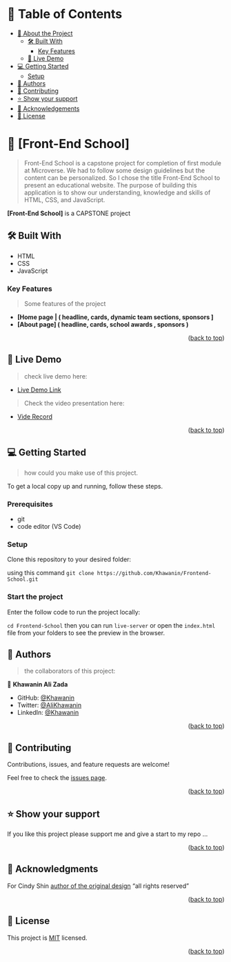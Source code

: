 <!-- TABLE OF CONTENTS -->
# 📗 Table of Contents

- [📖 About the Project](#about-project)
  - [🛠 Built With](#built-with)
    - [Key Features](#key-features)
  - [🚀 Live Demo](#live-demo)
- [💻 Getting Started](#getting-started)
  - [Setup](#setup)
- [👥 Authors](#authors)
- [🤝 Contributing](#contributing)
- [⭐️ Show your support](#support)
- [🙏 Acknowledgements](#acknowledgements)
- [📝 License](#license)

<!-- PROJECT DESCRIPTION -->

# 📖 [Front-End School] <a name="about-project"></a>

> Front-End School is a capstone project for completion of first module at Microverse. We had to follow some design guidelines but the content can be personalized. So I chose the title Front-End School to present an educational website. The purpose of building this application is to show our understanding, knowledge and skills of HTML, CSS, and JavaScript. 

**[Front-End School]** is a CAPSTONE project

## 🛠 Built With <a name="built-with"></a>

- HTML
- CSS
- JavaScript

<!-- Features -->

### Key Features <a name="key-features"></a>

> Some features of the project

- **[Home page | ( headline, cards, dynamic team sections, sponsors ]**
- **[About page] ( headline, cards, school awards , sponsors )**

<p align="right">(<a href="#readme-top">back to top</a>)</p>

<!-- LIVE DEMO -->

## 🚀 Live Demo <a name="live-demo"></a>

> check live demo here: 

- [Live Demo Link]()

> Check the video presentation here:

- [Vide Record]()

<p align="right">(<a href="#readme-top">back to top</a>)</p>

<!-- GETTING STARTED -->

## 💻 Getting Started <a name="getting-started"></a>

>  how could you make use of this project.

To get a local copy up and running, follow these steps.

### Prerequisites

- git
- code editor (VS Code)

### Setup

Clone this repository to your desired folder:

using this command  `git clone https://github.com/Khawanin/Frontend-School.git`

### Start the project

Enter the follow code to run the project locally:

`cd Frontend-School` then you can run `live-server` or open the `index.html` file from your folders to see the preview in the browser.

<!-- AUTHORS -->

## 👥 Authors <a name="authors"></a>

> the collaborators of this project:

👤 **Khawanin Ali Zada**

- GitHub: [@Khawanin](https://github.com/Khawanin)
- Twitter: [@AliKhawanin](https://twitter.com/AliKhawanin)
- LinkedIn: [@Khawanin](https://www.linkedin.com/in/khawanin-ali-zada-93777b21a/)


<p align="right">(<a href="#readme-top">back to top</a>)</p>


<!-- CONTRIBUTING -->

## 🤝 Contributing <a name="contributing"></a>

Contributions, issues, and feature requests are welcome!

Feel free to check the [issues page](https://github.com/Khawanin/Frontend-School/issues).

<p align="right">(<a href="#readme-top">back to top</a>)</p>

<!-- SUPPORT -->

## ⭐️ Show your support <a name="support"></a>


If you like this project please support me and give a start to my repo ...

<p align="right">(<a href="#readme-top">back to top</a>)</p>

<!-- ACKNOWLEDGEMENTS -->

## 🙏 Acknowledgments <a name="acknowledgements"></a>

 For Cindy Shin [author of the original design](https://www.behance.net/gallery/29845175/CC-Global-Summit-2015)  “all rights reserved”

<p align="right">(<a href="#readme-top">back to top</a>)</p>


<!-- LICENSE -->

## 📝 License <a name="license"></a>

This project is [MIT](./LICENSE) licensed.


<p align="right">(<a href="#readme-top">back to top</a>)</p>

